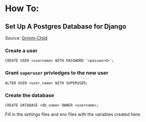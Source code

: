 # How To:
## Set Up A Postgres Database for Django
*Source:* [Grimm-Child](https://github.com/Grimm-Child/.Matrix)

### Create a user
```
CREATE USER <username> WITH PASSWORD '<password>';
```

### Grant `superuser` privledges to the new user
```
ALTER USER <user_name> WITH SUPERUSER;
```

### Create the database
```
CREATE DATABASE <db_name> OWNER <username>;
```

Fill in the settings files and env files with the variables created here.